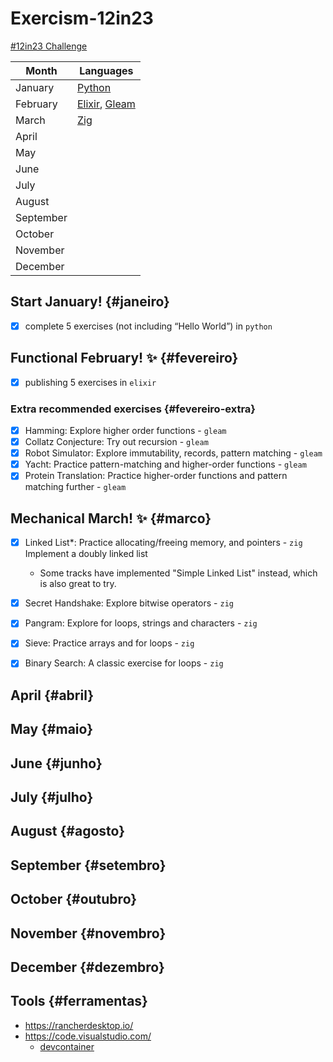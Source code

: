 # Exercism-12in23
[#12in23 Challenge](https://exercism.org/challenges/12in23)

Month | Languages
---|--
January | [Python](#janeiro)
February | [Elixir](#fevereiro), [Gleam](#fevereiro-extra)
March | [Zig](#marco)
April | 
May | 
June | 
July | 
August | 
September | 
October | 
November | 
December | 

## Start January! {#janeiro}

- [x] complete 5 exercises (not including “Hello World”) in `python`

## Functional February! ✨ {#fevereiro}

- [x] publishing 5 exercises in `elixir`

### Extra recommended exercises {#fevereiro-extra}

- [x] Hamming: Explore higher order functions - `gleam`
- [x] Collatz Conjecture: Try out recursion - `gleam`
- [x] Robot Simulator: Explore immutability, records, pattern matching - `gleam`
- [x] Yacht: Practice pattern-matching and higher-order functions - `gleam`
- [x] Protein Translation: Practice higher-order functions and pattern matching further - `gleam`

## Mechanical March! ✨ {#marco}

- [x] Linked List*: Practice allocating/freeing memory, and pointers - `zig` Implement a doubly linked list
    * Some tracks have implemented "Simple Linked List" instead, which is also great to try.
- [x] Secret Handshake: Explore bitwise operators - `zig`
- [x] Pangram: Explore for loops, strings and characters - `zig`
- [x] Sieve: Practice arrays and for loops - `zig`
- [x] Binary Search: A classic exercise for loops - `zig`


## April {#abril}
## May {#maio}
## June {#junho}
## July {#julho}
## August {#agosto}
## September {#setembro}
## October {#outubro}
## November {#novembro}
## December {#dezembro}

## Tools {#ferramentas}

- https://rancherdesktop.io/
- https://code.visualstudio.com/
    - [devcontainer](https://code.visualstudio.com/docs/devcontainers/containers)
